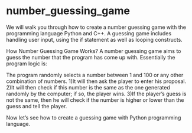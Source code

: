 # number_guessing_game
We will walk you through how to create a number guessing game with the programming language Python and C++. A guessing game includes handling user input, using the if statement as well as looping constructs.

How Number Guessing Game Works?
A number guessing game aims to guess the number that the program has come up with. Essentially the program logic is:

The program randomly selects a number between 1 and 100 or any other combination of numbers.
1)It will then ask the player to enter his proposal.
2)It will then check if this number is the same as the one generated randomly by the computer; if so, the player wins.
3)If the player’s guess is not the same, then he will check if the number is higher or lower than the guess and tell the player.


Now let’s see how to create a guessing game with Python programming language.
